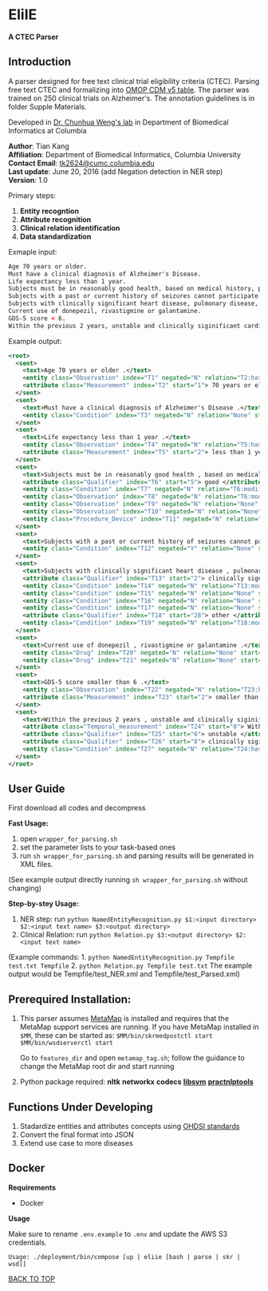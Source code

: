 # EliIE 

**A CTEC Parser**

## Introduction

A parser designed for free text clinical trial eligibility criteria (CTEC). Parsing free text CTEC and formalizing into [OMOP CDM v5 table](http://omop.org/CDM). The parser was trained on 250 clinical trials on Alzheimer's. The annotation guidelines is in folder Supple Materials.

Developed in [Dr. Chunhua Weng's lab](http://people.dbmi.columbia.edu/~chw7007) in Department of Biomedical Informatics at Columbia

__Author__: Tian Kang<br>
__Affiliation__: Department of Biomedical Informatics, Columbia University<br>
__Contact Email__: tk2624@cumc.columbia.edu<br>
__Last update__: June 20, 2016  (add Negation detection in NER step)<br>
__Version__: 1.0

Primary steps:

1. __Entity recogntion__
2. __Attribute recognition__
3. __Clinical relation identification__
4. __Data standardization__

Exmaple input:

```xml
Age 70 years or older.
Must have a clinical diagnosis of Alzheimer's Disease.
Life expectancy less than 1 year.
Subjects must be in reasonably good health, based on medical history, physical examination, vital signs, and ECG.
Subjects with a past or current history of seizures cannot participate.
Subjects with clinically significant heart disease, pulmonary disease, diabetes, neurologic or psychiatric disease (Group 1 subjects must have Alzheimer's Disease), or any other illness that could interfere with interpretation of study results.
Current use of donepezil, rivastigmine or galantamine.
GDS-5 score < 6.
Within the previous 2 years, unstable and clinically siginificant cardivascular disease.
```

Example output:

```xml
<root>
  <sent>
    <text>Age 70 years or older .</text>
    <entity class="Observation" index="T1" negated="N" relation="T2:has_value" start="0"> Age </entity>
    <attribute class="Measurement" index="T2" start="1"> 70 years or older </attribute>
  </sent>
  <sent>
    <text>Must have a clinical diagnosis of Alzheimer's Disease .</text>
    <entity class="Condition" index="T3" negated="N" relation="None" start="6"> Alzheimer's Disease </entity>
  </sent>
  <sent>
    <text>Life expectancy less than 1 year .</text>
    <entity class="Observation" index="T4" negated="N" relation="T5:has_value" start="0"> Life expectancy </entity>
    <attribute class="Measurement" index="T5" start="2"> less than 1 year </attribute>
  </sent>
  <sent>
    <text>Subjects must be in reasonably good health , based on medical history , physical examination , vital signs , and ECG .</text>
    <attribute class="Qualifier" index="T6" start="5"> good </attribute>
    <entity class="Condition" index="T7" negated="N" relation="T6:modified_by" start="6"> health </entity>
    <entity class="Observation" index="T8" negated="N" relation="T6:modified_by" start="11"> history </entity>
    <entity class="Observation" index="T9" negated="N" relation="None" start="13"> physical examination </entity>
    <entity class="Observation" index="T10" negated="N" relation="None" start="16"> vital signs </entity>
    <entity class="Procedure_Device" index="T11" negated="N" relation="None" start="20"> ECG </entity>
  </sent>
  <sent>
    <text>Subjects with a past or current history of seizures cannot participate .</text>
    <entity class="Condition" index="T12" negated="Y" relation="None" start="8"> seizures cannot participate </entity>
  </sent>
  <sent>
    <text>Subjects with clinically significant heart disease , pulmonary disease , diabetes , neurologic or psychiatric disease ( Group 1 subjects must have Alzheimer's Disease ) , or any other illness that could interfere with interpretation of study results .</text>
    <attribute class="Qualifier" index="T13" start="2"> clinically significant </attribute>
    <entity class="Condition" index="T14" negated="N" relation="T13:modified_by" start="4"> heart disease </entity>
    <entity class="Condition" index="T15" negated="N" relation="None" start="7"> pulmonary disease </entity>
    <entity class="Condition" index="T16" negated="N" relation="None" start="10"> diabetes </entity>
    <entity class="Condition" index="T17" negated="N" relation="None" start="12"> neurologic or psychiatric disease </entity>
    <attribute class="Qualifier" index="T18" start="28"> other </attribute>
    <entity class="Condition" index="T19" negated="N" relation="T18:modified_by" start="29"> illness </entity>
  </sent>
  <sent>
    <text>Current use of donepezil , rivastigmine or galantamine .</text>
    <entity class="Drug" index="T20" negated="N" relation="None" start="3"> donepezil </entity>
    <entity class="Drug" index="T21" negated="N" relation="None" start="5"> rivastigmine </entity>
  </sent>
  <sent>
    <text>GDS-5 score smaller than 6 .</text>
    <entity class="Observation" index="T22" negated="N" relation="T23:has_value" start="0"> GDS-5 score </entity>
    <attribute class="Measurement" index="T23" start="2"> smaller than 6 </attribute>
  </sent>
  <sent>
    <text>Within the previous 2 years , unstable and clinically siginificant cardivascular disease .</text>
    <attribute class="Temporal_measurement" index="T24" start="0"> Within the previous 2 years </attribute>
    <attribute class="Qualifier" index="T25" start="6"> unstable </attribute>
    <attribute class="Qualifier" index="T26" start="8"> clinically siginificant </attribute>
    <entity class="Condition" index="T27" negated="N" relation="T24:has_temp|T26:modified_by|T25:modified_by" start="10"> cardivascular disease </entity>
  </sent>
</root>
```

## User Guide

First download all codes and decompress

__Fast Usage:__

1. open `wrapper_for_parsing.sh`
2. set the parameter lists to your task-based ones
3. run `sh wrapper_for_parsing.sh` and parsing results will be generated in XML files.

(See example output directly running `sh wrapper_for_parsing.sh` without changing)


__Step-by-stey Usage:__

1. NER step: run
    `python NamedEntityRecognition.py $1:<input directory> $2:<input text name> $3:<output directory>`
2. Clinical Relation:  run
    `python Relation.py $3:<output directory> $2:<input text name>`

(Example commands:
    1. `python NamedEntityRecognition.py Tempfile test.txt Tempfile`
    2. `python Relation.py Tempfile test.txt` 
The example output would be Tempfile/test_NER.xml and Tempfile/test_Parsed.xml)


## Prerequired Installation:

1.  This parser assumes [MetaMap](https://metamap.nlm.nih.gov) is installed and requires that the MetaMap support services are running. If you have MetaMap installed in `$MM`, these can be started as:
    `$MM/bin/skrmedpostctl start`
    `$MM/bin/wsdserverctl start`

    Go to `features_dir` and open `metamap_tag.sh`; follow the guidance to change the MetaMap root dir and start running

2.  Python package required:
    **nltk**
    **networkx**
    **codecs**
    [**libsvm**](https://www.csie.ntu.edu.tw/~cjlin/libsvm)
    [**practnlptools**](https://pypi.python.org/pypi/practnlptools/1.0)


## Functions Under Developing

1. Stadardize entities and attributes concepts using [OHDSI standards](http://www.ohdsi.org/data-standardization/)
2. Convert the final format into JSON
3. Extend use case to more diseases

## Docker

**Requirements**

- Docker

**Usage**

Make sure to rename `.env.example` to `.env` and update the AWS S3 credentials.

`Usage: ./deployment/bin/compose [up | eliie [bash | parse | skr | wsd]]`

[BACK TO TOP](#readme)
